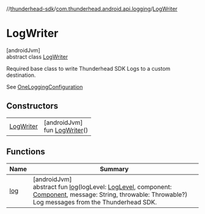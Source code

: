 //[thunderhead-sdk](../../../index.md)/[com.thunderhead.android.api.logging](../index.md)/[LogWriter](index.md)

# LogWriter

[androidJvm]\
abstract class [LogWriter](index.md)

Required base class to write Thunderhead SDK Logs to a custom destination.

See [OneLoggingConfiguration](../-one-logging-configuration/index.md)

## Constructors

| | |
|---|---|
| [LogWriter](-log-writer.md) | [androidJvm]<br>fun [LogWriter](-log-writer.md)() |

## Functions

| Name | Summary |
|---|---|
| [log](log.md) | [androidJvm]<br>abstract fun [log](log.md)(logLevel: [LogLevel](../-log-level/index.md), component: [Component](../-component/index.md), message: String, throwable: Throwable?)<br>Log messages from the Thunderhead SDK. |
